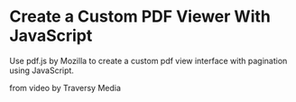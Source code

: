 # Create a Custom PDF Viewer With JavaScript

Use pdf.js by Mozilla to create a custom pdf view interface with pagination using JavaScript.

from video by Traversy Media
